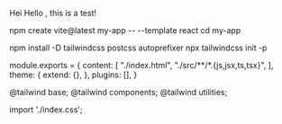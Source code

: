 Hei
Hello , this is a test!

npm create vite@latest my-app -- --template react
cd my-app


npm install -D tailwindcss postcss autoprefixer
npx tailwindcss init -p


module.exports = {
  content: [
    "./index.html",
    "./src/**/*.{js,jsx,ts,tsx}",
  ],
  theme: {
    extend: {},
  },
  plugins: [],
}


@tailwind base;
@tailwind components;
@tailwind utilities;


import './index.css';
